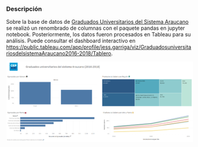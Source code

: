 ### Descripción

Sobre la base de datos de [Graduados Universitarios del Sistema Araucano](https://datos.produccion.gob.ar/dataset/graduados-universitarios-del-sistema-araucano-2016-2018) se realizó un renombrado de columnas con el paquete pandas en jupyter notebook. Posteriormente, los datos fueron procesados en Tableau para su análisis. Puede consultar el dashboard interactivo en https://public.tableau.com/app/profile/jess.garriga/viz/GraduadosuniversitariosdelsistemaAraucano2016-2018/Tablero.

![img](./scr/dash.png)
